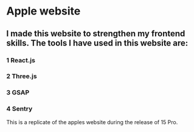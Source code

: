 # Apple website

## I made this website to strengthen my frontend skills. The tools I have used in this website are:
### 1 React.js
### 2 Three.js
### 3 GSAP
### 4 Sentry

This is a replicate of the apples website during the release of 15 Pro.
